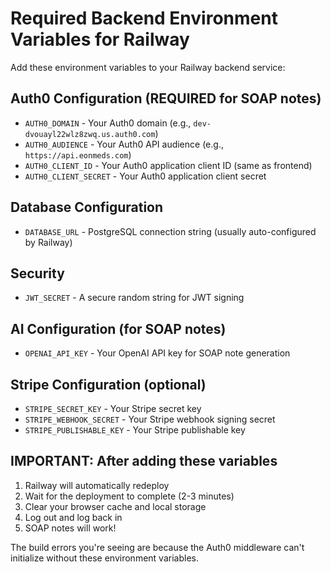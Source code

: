# Required Backend Environment Variables for Railway

Add these environment variables to your Railway backend service:

## Auth0 Configuration (REQUIRED for SOAP notes)

- `AUTH0_DOMAIN` - Your Auth0 domain (e.g., `dev-dvouayl22wlz8zwq.us.auth0.com`)
- `AUTH0_AUDIENCE` - Your Auth0 API audience (e.g., `https://api.eonmeds.com`)
- `AUTH0_CLIENT_ID` - Your Auth0 application client ID (same as frontend)
- `AUTH0_CLIENT_SECRET` - Your Auth0 application client secret

## Database Configuration

- `DATABASE_URL` - PostgreSQL connection string (usually auto-configured by Railway)

## Security

- `JWT_SECRET` - A secure random string for JWT signing

## AI Configuration (for SOAP notes)

- `OPENAI_API_KEY` - Your OpenAI API key for SOAP note generation

## Stripe Configuration (optional)

- `STRIPE_SECRET_KEY` - Your Stripe secret key
- `STRIPE_WEBHOOK_SECRET` - Your Stripe webhook signing secret
- `STRIPE_PUBLISHABLE_KEY` - Your Stripe publishable key

## IMPORTANT: After adding these variables

1. Railway will automatically redeploy
2. Wait for the deployment to complete (2-3 minutes)
3. Clear your browser cache and local storage
4. Log out and log back in
5. SOAP notes will work!

The build errors you're seeing are because the Auth0 middleware can't initialize without these environment variables.
